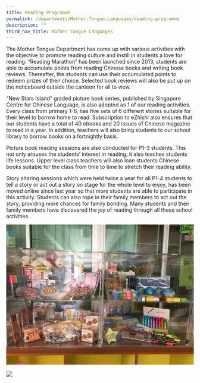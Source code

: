 ```yaml
---
title: Reading Programme
permalink: /departments/Mother-Tongue-Languages/reading-programme
description: ""
third_nav_title: Mother Tongue Languages
---
```

The Mother Tongue Department has come up with various activities with the objective to promote reading culture and instill in students a love for reading. “Reading Marathon” has been launched since 2013, students are able to accumulate points from reading Chinese books and writing book reviews. Thereafter, the students can use their accumulated points to redeem prizes of their choice. Selected book reviews will also be put up on the noticeboard outside the canteen for all to view.

“New Stars Island” graded picture book series, published by Singapore Centre for Chinese Language, is also adopted as 1 of our reading activities. Every class from primary 1-6, has five sets of 6 different stories suitable for their level to borrow home to read. Subscription to eZhishi also ensures that our students have a total of 40 ebooks and 20 issues of Chinese magazine to read in a year. In addition, teachers will also bring students to our school library to borrow books on a fortnightly basis.

Picture book reading sessions are also conducted for P1-3 students. This not only arouses the students’ interest in reading, it also teaches students life lessons. Upper level class teachers will also loan students Chinese books suitable for the class from time to time to stretch their reading ability.

Story sharing sessions which were held twice a year for all P1-4 students to tell a story or act out a story on stage for the whole level to enjoy, has been moved online since last year so that more students are able to participate in this activity. Students can also rope in their family members to act out the story, providing more chances for family bonding. Many students and their family members have discovered the joy of reading through all these school activities.

![](/images/culture1.jpg)

![](/images/%20culture2.jpg)